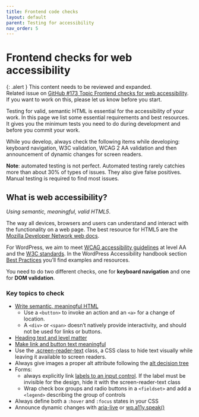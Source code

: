 ```yaml
---
title: Frontend code checks
layout: default
parent: Testing for accessibility
nav_order: 5
---
```


# Frontend checks for web accessibility

{: .alert }
This content needs to be reviewed and expanded.  
Related issue on [GitHub #173 Topic Frontend checks for web accessibility](https://github.com/wpaccessibility/wp-a11y-docs/issues/173).     
If you want to work on this, please let us know before you start.

Testing for valid, semantic HTML is essential for the accessibility of your work. In this page we list some essential requirements and best resources. It gives you the minimum tests you need to do during development and before you commit your work.

While you develop, always check the following items while developing: keyboard navigation, W3C validation, WCAG 2 AA validation and then announcement of dynamic changes for screen readers.

**Note**: automated testing is not perfect. Automated testing rarely catchies more than about 30% of types of issues. They also give false positives. Manual testing is required to find most issues.

## What is web accessibility?

_Using semantic, meaningful, valid HTML5_.

The way all devices, browsers and users can understand and interact with the functionality on a web page. The best resource for HTML5 are the [Mozilla Developer Network web docs](https://developer.mozilla.org/en-US/).

For WordPress, we aim to meet [WCAG accessibility guidelines](https://www.w3.org/WAI/) at level AA and the [W3C standards](https://www.w3.org/standards/webdesign/htmlcss). In the WordPress Accessibility handbook section [Best Practices](https://make.wordpress.org/accessibility/handbook/best-practices/) you’ll find examples and resources.

You need to do two different checks, one for **keyboard navigation** and one for **DOM validation**.

### Key topics to check

- [Write semantic, meaningful HTML](https://make.wordpress.org/accessibility/handbook/best-practices/markup/semantic-html/)
    - Use a `<button>` to invoke an action and an `<a>` for a change of location.
    - A `<div>` or `<span>` doesn’t natively provide interactivity, and should not be used for links or buttons.
- [Heading text and level matter](https://make.wordpress.org/accessibility/handbook/best-practices/markup/heading-structure-in-theme-development/)
- [Make link and button text meaningful](https://make.wordpress.org/accessibility/handbook/best-practices/content/good-link-texts/)
- Use the [.screen-reader-text](https://make.wordpress.org/accessibility/handbook/best-practices/markup/the-css-class-screen-reader-text/) class, a CSS class to hide text visually while leaving it available to screen readers.
- Always give images a proper alt attribute following the [alt decision tree](https://www.w3.org/WAI/tutorials/images/decision-tree/)
- Forms:
    - always explicitly link [labels to an input control](https://webaim.org/techniques/forms/controls). If the label must be invisible for the design, hide it with the screen-reader-text class
    - Wrap check box groups and radio buttons in a `<fieldset>` and add a `<legend>` describing the group of controls
- Always define both a `:hover` and `:focus` states in your CSS
- Announce dynamic changes with [aria-live](https://developer.mozilla.org/en-US/docs/Web/Accessibility/ARIA/ARIA_Live_Regions) or [wp.a11y.speak()](https://make.wordpress.org/accessibility/handbook/best-practices/markup/wp-a11y-speak/)

